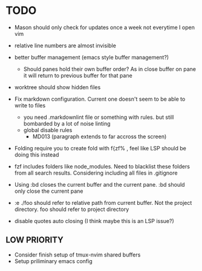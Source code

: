 # TODO

- Mason should only check for updates once a week not everytime I open vim
- relative line numbers are almost invisible
- better buffer management (emacs style buffer management?)
  - Should panes hold their own buffer order? As in close buffer on pane it will return to previous buffer for that pane
- worktree should show hidden files

- Fix markdown configuration. Current one doesn't seem to be able to write to files
  - you need .markdownlint file or something with rules. but still bombarded by a lot of noise linting
  - global disable rules
    - MD013 (paragraph extends to far accross the screen)
- Folding require you to create fold with f{zf% , feel like LSP should be doing this instead
- fzf includes folders like node_modules. Need to blacklist these folders from all search results. Considering including all files in .gitignore
- Using :bd closes the current buffer and the current pane. :bd should only close the current pane
- :e ./foo should refer to relative path from current buffer. Not the project directory. foo should refer to project directory
- disable quotes auto closing (I think maybe this is an LSP issue?)

## LOW PRIORITY

- Consider finish setup of tmux-nvim shared buffers
- Setup priliminary emacs config
